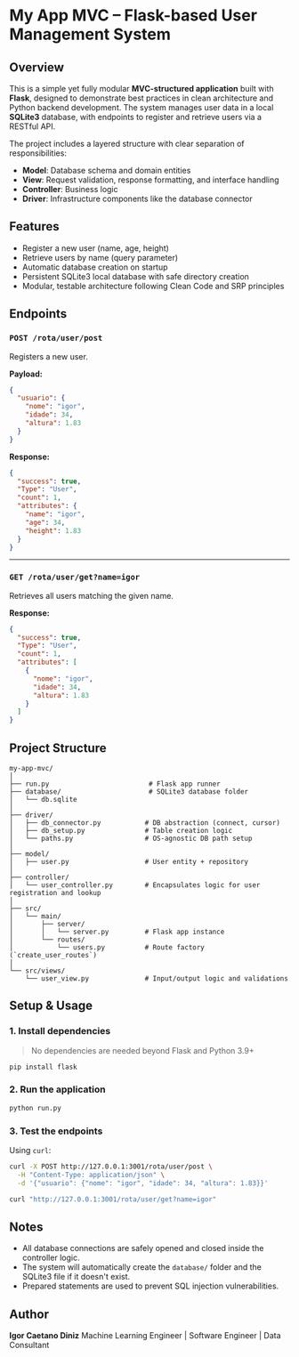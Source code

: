 # My App MVC – Flask-based User Management System

## Overview

This is a simple yet fully modular **MVC-structured application** built with **Flask**, designed to demonstrate best practices in clean architecture and Python backend development. The system manages user data in a local **SQLite3** database, with endpoints to register and retrieve users via a RESTful API.

The project includes a layered structure with clear separation of responsibilities:
- **Model**: Database schema and domain entities
- **View**: Request validation, response formatting, and interface handling
- **Controller**: Business logic
- **Driver**: Infrastructure components like the database connector

## Features

- Register a new user (name, age, height)
- Retrieve users by name (query parameter)
- Automatic database creation on startup
- Persistent SQLite3 local database with safe directory creation
- Modular, testable architecture following Clean Code and SRP principles

## Endpoints

### `POST /rota/user/post`

Registers a new user.

**Payload:**
```json
{
  "usuario": {
    "nome": "igor",
    "idade": 34,
    "altura": 1.83
  }
}
````

**Response:**

```json
{
  "success": true,
  "Type": "User",
  "count": 1,
  "attributes": {
    "name": "igor",
    "age": 34,
    "height": 1.83
  }
}
```

---

### `GET /rota/user/get?name=igor`

Retrieves all users matching the given name.

**Response:**

```json
{
  "success": true,
  "Type": "User",
  "count": 1,
  "attributes": [
    {
      "nome": "igor",
      "idade": 34,
      "altura": 1.83
    }
  ]
}
```

## Project Structure

```
my-app-mvc/
│
├── run.py                         # Flask app runner
├── database/                      # SQLite3 database folder
│   └── db.sqlite
│
├── driver/
│   ├── db_connector.py           # DB abstraction (connect, cursor)
│   ├── db_setup.py               # Table creation logic
│   └── paths.py                  # OS-agnostic DB path setup
│
├── model/
│   ├── user.py                   # User entity + repository
│
├── controller/
│   └── user_controller.py        # Encapsulates logic for user registration and lookup
│
├── src/
│   └── main/
│       ├── server/
│       │   └── server.py         # Flask app instance
│       └── routes/
│           └── users.py          # Route factory (`create_user_routes`)
│
└── src/views/
    └── user_view.py              # Input/output logic and validations
```

## Setup & Usage

### 1. Install dependencies

> No dependencies are needed beyond Flask and Python 3.9+

```bash
pip install flask
```

### 2. Run the application

```bash
python run.py
```

### 3. Test the endpoints

Using `curl`:

```bash
curl -X POST http://127.0.0.1:3001/rota/user/post \
  -H "Content-Type: application/json" \
  -d '{"usuario": {"nome": "igor", "idade": 34, "altura": 1.83}}'

curl "http://127.0.0.1:3001/rota/user/get?name=igor"
```

## Notes

* All database connections are safely opened and closed inside the controller logic.
* The system will automatically create the `database/` folder and the SQLite3 file if it doesn't exist.
* Prepared statements are used to prevent SQL injection vulnerabilities.

## Author

**Igor Caetano Diniz**
Machine Learning Engineer | Software Engineer | Data Consultant
